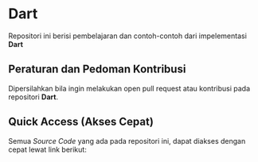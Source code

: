 # Dart
Repositori ini berisi pembelajaran dan contoh-contoh dari impelementasi **Dart**

## Peraturan dan Pedoman Kontribusi

Dipersilahkan bila ingin melakukan open pull request atau kontribusi pada repositori **Dart**. 

## Quick Access (Akses Cepat)

Semua _Source Code_ yang ada pada repositori ini, dapat diakses dengan cepat lewat link berikut:
